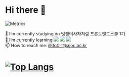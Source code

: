 <h1>Hi there 👋 </h1>

<!--
**jiseung-kang/jiseung-kang** is a ✨ _special_ ✨ repository because its `README.md` (this file) appears on your GitHub profile.

Here are some ideas to get you started:

- 🔭 I’m currently working on ...
- 🌱 I’m currently learning ...
- 👯 I’m looking to collaborate on ...
- 🤔 I’m looking for help with ...
- 💬 Ask me about ...
- 📫 How to reach me: ...
- 😄 Pronouns: ...
- ⚡ Fun fact: ...
-->



![Metrics](https://metrics.lecoq.io/jiseung-kang?template=classic&base.header=0&base.activity=0&base.community=0&base.repositories=0&base.metadata=0&introduction=1&introduction.title=true&config.timezone=Asia%2FSeoul)
  
 🔭  I’m currently studying on 멋쟁이사자처럼 프론트엔드스쿨 1기    
 🌱  I’m currently learning 
 <img src="https://img.shields.io/badge/HTML-E34F26?style=flat-square&logo=HTML5&logoColor=white"/></a>
 <img src="https://img.shields.io/badge/CSS-1572B6?style=flat-square&logo=CSS3&logoColor=white"/></a>
 <img src="https://img.shields.io/badge/JavaScript-F7DF1E?style=flat-square&logo=JavaScript&logoColor=white"/></a>    
  📫  How to reach me: <email>ill0o0lli@ajou.ac.kr</email>     

<h1><h1/>

[![Top Langs](https://github-readme-stats.vercel.app/api/top-langs/?username=jiseung-kang)](https://github.com/anuraghazra/github-readme-stats)
